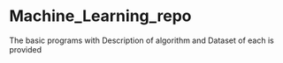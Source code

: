 # Machine_Learning_repo

The basic programs with Description of algorithm
and Dataset of each is provided

